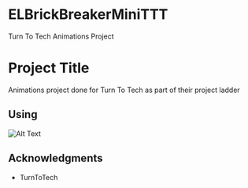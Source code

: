 # ELBrickBreakerMiniTTT
Turn To Tech Animations Project

# Project Title

Animations project done for Turn To Tech as part of their project ladder

## Using

![Alt Text](https://github.com/EduardLev/ELBrickBreakerMiniTTT/raw/master/ELBrickBreakerMiniTTT.gif)

## Acknowledgments

* TurnToTech

